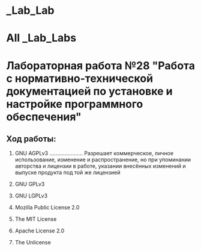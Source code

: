 # _Lab_Lab
# All _Lab_Labs
Лабораторная работа №28 "Работа с нормативно-технической документацией по установке и настройке программного обеспечения"
=======================
Ход работы:
-------------------
1. GNU AGPLv3
......................
Разрешает коммерческое, личное использование, изменение и распространение, но при упоминании авторства и лицензии в работе, указании внесённых изменений и выпуске продукта под той же лицензией
2. GNU GPLv3

3. GNU LGPLv3

4. Mozilla Public License 2.0

5. The MIT License

6. Apache License 2.0

7. The Unlicense

